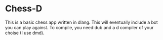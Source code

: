 # Chess-D
This is a basic chess app written in dlang. This will eventually include a bot you can play against. To compile, you need dub and a d compiler of your choise (I use dmd).
